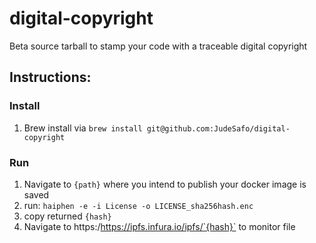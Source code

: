 # digital-copyright
Beta
source tarball to stamp your code with a traceable digital copyright

## Instructions:

### Install
1. Brew install via `brew install git@github.com:JudeSafo/digital-copyright`

### Run
1. Navigate to `{path}` where you intend to publish your docker image is saved
2. run: `haiphen -e -i License -o LICENSE_sha256hash.enc`
3. copy returned `{hash}`
4. Navigate to https:/https://ipfs.infura.io/ipfs/`{hash}` to monitor file
